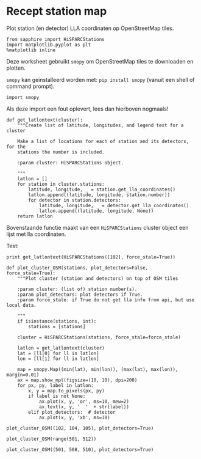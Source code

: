 # Recept station map

Plot station (en detector) LLA coordinaten op OpenStreetMap tiles.

```{.python .input}
from sapphire import HiSPARCStations
import matplotlib.pyplot as plt
%matplotlib inline
```

Deze worksheet gebruikt `smopy` om OpenStreetMap tiles te downloaden en plotten.

`smopy` kan geinstalleerd worden met: `pip install smopy` (vanuit een shell of command prompt). 

```{.python .input}
import smopy
```

Als deze import een fout oplevert, lees dan hierboven nogmaals!

```{.python .input}
def get_latlontext(cluster):
    """Create list of latitude, longitudes, and legend text for a cluster

    Make a list of locations for each of station and its detectors, for the
    stations the number is included.

    :param cluster: HiSPARCStations object.

    """
    latlon = []
    for station in cluster.stations:
        latitude, longitude, _ = station.get_lla_coordinates()
        latlon.append((latitude, longitude, station.number))
        for detector in station.detectors:
            latitude, longitude, _ = detector.get_lla_coordinates()
            latlon.append((latitude, longitude, None))
    return latlon
```

Bovenstaande functie maakt van een `HiSPARCStations` cluster object een lijst
met lla coordinaten.

Test:

```{.python .input}
print get_latlontext(HiSPARCStations([102], force_stale=True))
```

```{.python .input}
def plot_cluster_OSM(stations, plot_detectors=False, force_stale=True):
    """Plot cluster (station and detectors) on top of OSM tiles

    :param cluster: (list of) station number(s).
    :param plot_detectors: plot detectors if True.
    :param force_stale: if True do not get lla info from api, but use local data.

    """
    if isinstance(stations, int):
        stations = [stations]
    
    cluster = HiSPARCStations(stations, force_stale=force_stale)

    latlon = get_latlontext(cluster)
    lat = [ll[0] for ll in latlon]
    lon = [ll[1] for ll in latlon]

    map = smopy.Map((min(lat), min(lon)), (max(lat), max(lon)), margin=0.01)
    ax = map.show_mpl(figsize=(10, 10), dpi=200)
    for px, py, label in latlon:
        x, y = map.to_pixels(px, py)
        if label is not None:
            ax.plot(x, y, 'or', ms=10, mew=2)
            ax.text(x, y, '  '  + str(label))
        elif plot_detectors:  # detector
            ax.plot(x, y, 'xb', ms=10)
```

```{.python .input}
plot_cluster_OSM((102, 104, 105), plot_detectors=True)
```

```{.python .input}
plot_cluster_OSM(range(501, 512))
```

```{.python .input}
plot_cluster_OSM((501, 508, 510), plot_detectors=True)
```
